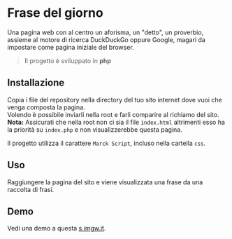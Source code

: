# Frase del giorno
Una pagina web con al centro un aforisma, un "detto", un proverbio, assieme al motore di ricerca DuckDuckGo oppure Google, magari da impostare come pagina iniziale del browser.
> Il progetto è sviluppato in **php**
## Installazione
Copia i file del repository nella directory del tuo sito internet dove vuoi che venga composta la pagina.  
Volendo è possibile inviarli nella root e farli comparire al richiamo del sito.  
**Nota:** Assicurati che nella root non ci sia il file `index.html` altrimenti esso ha la priorità su `index.php` e non visualizzerebbe questa pagina.

Il progetto utilizza il carattere `Marck Script`, incluso nella cartella `css`.
## Uso
Raggiungere la pagina del sito e viene visualizzata una frase da una raccolta di frasi.
## Demo
Vedi una demo a questa [s.imgw.it](https://s.imgw.it/).

